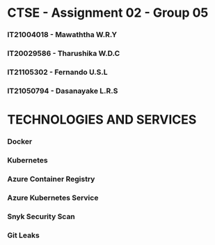 # CTSE - Assignment 02 - Group 05

### IT21004018 - Mawaththa W.R.Y
### IT20029586 - Tharushika W.D.C
### IT21105302 - Fernando U.S.L
### IT21050794 - Dasanayake L.R.S

# TECHNOLOGIES AND SERVICES

### Docker
### Kubernetes
### Azure Container Registry
### Azure Kubernetes Service
### Snyk Security Scan
### Git Leaks
